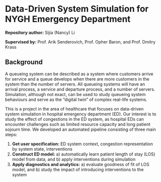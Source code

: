 # Data-Driven System Simulation for NYGH Emergency Department

**Repository author:** Sijia (Nancy) Li

**Supervised by:** Prof. Arik Senderovich, Prof. Opher Baron, and Prof. Dmitry Krass

## Background
A queueing system can be described as a system where customers arrive for service and a queue develops when there are more customers in the system than the number of servers. All queueing systems will have an arrival process, a service and departure process, and a number of servers. Simulation, although not exact, can be used to study queueing system behaviours and serve as the “digital twin” of complex real-life systems. 

This is a project in the area of healthcare that focuses on data-driven system simulation in hospital emergency department (ED). Our interest is to study the effect of congestions in the ED system, as hospital EDs can encounter challenges such as limited resource capacity and long patient sojourn time. We developed an automated pipeline consisting of three main steps:
1. **Get user specification:** ED system context, congestion representation by system state, interventions
2. **Construct ED model:** a) automatically learn patient length of stay (LOS) model from data, and b) apply interventions during simulation
3. **Apply diagnostics and analytics:** a) evaluate goodness of fit of LOS model, and b) study the impact of introducing interventions to the system

